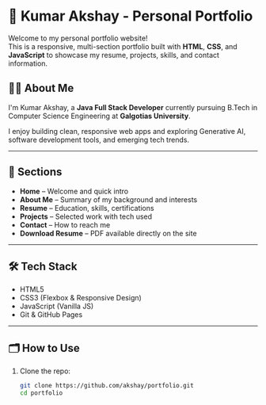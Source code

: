 
# 💼 Kumar Akshay - Personal Portfolio

Welcome to my personal portfolio website!  
This is a responsive, multi-section portfolio built with **HTML**, **CSS**, and **JavaScript** to showcase my resume, projects, skills, and contact information.

## 🧑‍💻 About Me

I'm Kumar Akshay, a **Java Full Stack Developer** currently pursuing B.Tech in Computer Science Engineering at **Galgotias University**.

I enjoy building clean, responsive web apps and exploring Generative AI, software development tools, and emerging tech trends.

---

## 📁 Sections

- **Home** – Welcome and quick intro  
- **About Me** – Summary of my background and interests  
- **Resume** – Education, skills, certifications  
- **Projects** – Selected work with tech used  
- **Contact** – How to reach me  
- **Download Resume** – PDF available directly on the site

---

## 🛠️ Tech Stack

- HTML5  
- CSS3 (Flexbox & Responsive Design)  
- JavaScript (Vanilla JS)  
- Git & GitHub Pages

---

## 🗂️ How to Use

1. Clone the repo:
   ```bash
   git clone https://github.com/akshay/portfolio.git
   cd portfolio
